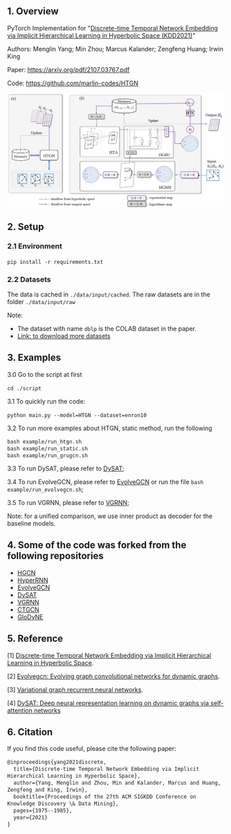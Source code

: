 ## 1. Overview

PyTorch Implementation for "[Discrete-time Temporal Network Embedding via Implicit Hierarchical Learning in Hyperbolic Space (KDD2021)](https://arxiv.org/abs/2107.03767)"

Authors: Menglin Yang; Min Zhou; Marcus Kalander; Zengfeng Huang; Irwin King

Paper: https://arxiv.org/pdf/2107.03767.pdf

Code: https://github.com/marlin-codes/HTGN

![Framework of HTGN](figures/HTGN-framework.png)

## 2. Setup

### 2.1 Environment
`pip install -r requirements.txt`

### 2.2 Datasets

The data is cached in `./data/input/cached`.
The raw datasets are in the folder `./data/input/raw`

Note: 
- The dataset with name ``dblp`` is the COLAB dataset in the paper. 
- [Link: to download more datasets](https://drive.google.com/file/d/1qv98H-mI2BtdNGexlTIm127xslHslxS1/view?usp=sharing)
## 3. Examples
3.0 Go to the script at first

```cd ./script```

3.1 To quickly run the code:

```python main.py --model=HTGN --dataset=enron10```

3.2 To run more examples about HTGN, static method, run the following 
```
bash example/run_htgn.sh
bash example/run_static.sh
bash example/run_grugcn.sh
```
3.3 To run DySAT, please refer to [DySAT](https://github.com/aravindsankar28/DySAT);

3.4 To run EvolveGCN, please refer to [EvolveGCN](https://github.com/IBM/EvolveGCN) or run the file
```bash example/run_evolvegcn.sh```;

3.5 To run VGRNN, please refer to [VGRNN](https://github.com/VGraphRNN/VGRNN);

Note: for a unified comparison, we use inner product as decoder for the baseline models.

## 4. Some of the code was forked from the following repositories
- [HGCN](https://github.com/HazyResearch/hgcn)
- [HyperRNN](https://github.com/ferrine/hyrnn)
- [EvolveGCN](https://github.com/IBM/EvolveGCN)
- [DySAT](https://github.com/aravindsankar28/DySAT)
- [VGRNN](https://github.com/VGraphRNN/VGRNN)
- [CTGCN](https://github.com/jhljx/CTGCN)
- [GloDyNE](https://github.com/houchengbin/GloDyNE)

## 5. Reference
[1] [Discrete-time Temporal Network Embedding via Implicit Hierarchical Learning in Hyperbolic Space](https://arxiv.org/abs/2107.03767).

[2] [Evolvegcn: Evolving graph convolutional networks for dynamic graphs](https://arxiv.org/abs/1902.10191).

[3] [Variational graph recurrent neural networks](https://arxiv.org/abs/1908.09710).

[4] [DySAT: Deep neural representation learning on dynamic graphs via self-attention networks](http://yhwu.me/publications/dysat_wsdm20.pdf)

## 6. Citation

If you find this code useful, please cite the following paper:

```
@inproceedings{yang2021discrete,
  title={Discrete-time Temporal Network Embedding via Implicit Hierarchical Learning in Hyperbolic Space},
  author={Yang, Menglin and Zhou, Min and Kalander, Marcus and Huang, Zengfeng and King, Irwin},
  booktitle={Proceedings of the 27th ACM SIGKDD Conference on Knowledge Discovery \& Data Mining},
  pages={1975--1985},
  year={2021}
}
```
